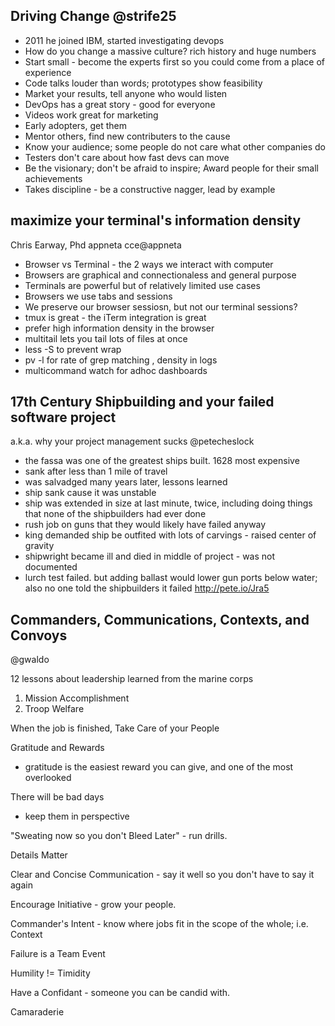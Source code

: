 ## Driving Change @strife25
 - 2011 he joined IBM, started investigating devops
 - How do you change a massive culture? rich history and huge numbers
 - Start small - become the experts first so you could come from a place of experience
 - Code talks louder than words; prototypes show feasibility
 - Market your results, tell anyone who would listen
 - DevOps has a great story - good for everyone
 - Videos work great for marketing
 - Early adopters, get them
 - Mentor others, find new contributers to the cause
 - Know your audience; some people do not care what other companies do
 - Testers don't care about how fast devs can move
 - Be the visionary; don't be afraid to inspire; Award people for their small achievements
 - Takes discipline - be a constructive nagger, lead by example

## maximize your terminal's information density
Chris Earway, Phd appneta cce@appneta

- Browser vs Terminal - the 2 ways we interact with computer
- Browsers are graphical and connectionaless and general purpose
- Terminals are powerful but of relatively limited use cases
- Browsers we use tabs and sessions
- We preserve our browser sessiosn, but not our terminal sessions?
- tmux is great - the iTerm integration is great
- prefer high information density in the browser
- multitail lets you tail lots of files at once
- less -S to prevent wrap
 - pv -l for rate of grep matching , density in logs
 - multicommand watch for adhoc dashboards

## 17th Century Shipbuilding and your failed software project
a.k.a. why your project management sucks
@petecheslock

- the fassa was one of the greatest ships built. 1628 most expensive
- sank after less than 1 mile of travel
- was salvadged many years later, lessons learned
- ship sank cause it was unstable
- ship was extended in size at last minute, twice, including doing things that none of the shipbuilders had ever done
- rush job on guns that they would likely have failed anyway
- king demanded ship be outfited with lots of carvings - raised center of gravity
- shipwright became ill and died in middle of project - was not documented
- lurch test failed. but adding ballast would lower gun ports below water; also no one told the shipbuilders it failed
http://pete.io/Jra5

## Commanders, Communications, Contexts, and Convoys
@gwaldo

12 lessons about leadership learned from the marine corps

1. Mission Accomplishment
2. Troop Welfare

When the job is finished, Take Care of your People

Gratitude and Rewards
 - gratitude is the easiest reward you can give, and one of the most overlooked

There will be bad days
 - keep them in perspective

"Sweating now so you don't Bleed Later" - run drills.

Details Matter

Clear and Concise Communication - say it well so you don't have to say it again

Encourage Initiative - grow your people.

Commander's Intent - know where jobs fit in the scope of the whole; i.e. Context

Failure is a Team Event

Humility != Timidity

Have a Confidant - someone you can be candid with.

Camaraderie
